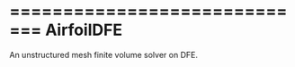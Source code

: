 =============================
AirfoilDFE
=============================

An unstructured mesh finite volume solver on DFE.

